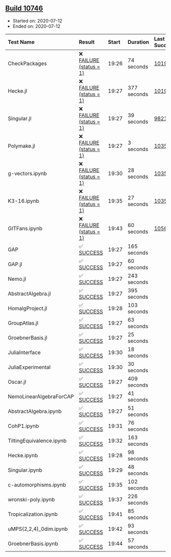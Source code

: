 ## [Build 10746](https://oscarci.mathematik.uni-kl.de/job/oscar/10746/)

* Started on: 2020-07-12
* Ended on: 2020-07-12

| Test Name    | Result | Start | Duration | Last Success | First Failure |
|:-------------|:-------|:------|:---------|:-------------|:--------------|
| CheckPackages | ❌ [FAILURE (status = 1)](https://oscarci.mathematik.uni-kl.de/job/oscar/10746/artifact/logs/build-10746/CheckPackages.log) | 19:26 | 74 seconds | [10197](https://oscarci.mathematik.uni-kl.de/job/oscar/10197/) | [10198](https://oscarci.mathematik.uni-kl.de/job/oscar/10198/) |
| Hecke.jl | ❌ [FAILURE (status = 1)](https://oscarci.mathematik.uni-kl.de/job/oscar/10746/artifact/logs/build-10746/Hecke.jl.log) | 19:27 | 377 seconds | [10197](https://oscarci.mathematik.uni-kl.de/job/oscar/10197/) | [10198](https://oscarci.mathematik.uni-kl.de/job/oscar/10198/) |
| Singular.jl | ❌ [FAILURE (status = 1)](https://oscarci.mathematik.uni-kl.de/job/oscar/10746/artifact/logs/build-10746/Singular.jl.log) | 19:27 | 39 seconds | [9821](https://oscarci.mathematik.uni-kl.de/job/oscar/9821/) | [9822](https://oscarci.mathematik.uni-kl.de/job/oscar/9822/) |
| Polymake.jl | ❌ [FAILURE (status = 1)](https://oscarci.mathematik.uni-kl.de/job/oscar/10746/artifact/logs/build-10746/Polymake.jl.log) | 19:27 | 3 seconds | [10356](https://oscarci.mathematik.uni-kl.de/job/oscar/10356/) | [10357](https://oscarci.mathematik.uni-kl.de/job/oscar/10357/) |
| g-vectors.ipynb | ❌ [FAILURE (status = 1)](https://oscarci.mathematik.uni-kl.de/job/oscar/10746/artifact/logs/build-10746/g-vectors.ipynb.log) | 19:30 | 28 seconds | [10356](https://oscarci.mathematik.uni-kl.de/job/oscar/10356/) | [10357](https://oscarci.mathematik.uni-kl.de/job/oscar/10357/) |
| K3-16.ipynb | ❌ [FAILURE (status = 1)](https://oscarci.mathematik.uni-kl.de/job/oscar/10746/artifact/logs/build-10746/K3-16.ipynb.log) | 19:35 | 27 seconds | [10356](https://oscarci.mathematik.uni-kl.de/job/oscar/10356/) | [10357](https://oscarci.mathematik.uni-kl.de/job/oscar/10357/) |
| GITFans.ipynb | ❌ [FAILURE (status = 1)](https://oscarci.mathematik.uni-kl.de/job/oscar/10746/artifact/logs/build-10746/GITFans.ipynb.log) | 19:43 | 60 seconds | [10566](https://oscarci.mathematik.uni-kl.de/job/oscar/10566/) | [10567](https://oscarci.mathematik.uni-kl.de/job/oscar/10567/) |
| GAP | ✅ [SUCCESS](https://oscarci.mathematik.uni-kl.de/job/oscar/10746/artifact/logs/build-10746/GAP.log) | 19:27 | 165 seconds |  |  |
| GAP.jl | ✅ [SUCCESS](https://oscarci.mathematik.uni-kl.de/job/oscar/10746/artifact/logs/build-10746/GAP.jl.log) | 19:27 | 60 seconds |  |  |
| Nemo.jl | ✅ [SUCCESS](https://oscarci.mathematik.uni-kl.de/job/oscar/10746/artifact/logs/build-10746/Nemo.jl.log) | 19:27 | 243 seconds |  |  |
| AbstractAlgebra.jl | ✅ [SUCCESS](https://oscarci.mathematik.uni-kl.de/job/oscar/10746/artifact/logs/build-10746/AbstractAlgebra.jl.log) | 19:27 | 395 seconds |  |  |
| HomalgProject.jl | ✅ [SUCCESS](https://oscarci.mathematik.uni-kl.de/job/oscar/10746/artifact/logs/build-10746/HomalgProject.jl.log) | 19:28 | 103 seconds |  |  |
| GroupAtlas.jl | ✅ [SUCCESS](https://oscarci.mathematik.uni-kl.de/job/oscar/10746/artifact/logs/build-10746/GroupAtlas.jl.log) | 19:27 | 63 seconds |  |  |
| GroebnerBasis.jl | ✅ [SUCCESS](https://oscarci.mathematik.uni-kl.de/job/oscar/10746/artifact/logs/build-10746/GroebnerBasis.jl.log) | 19:27 | 25 seconds |  |  |
| JuliaInterface | ✅ [SUCCESS](https://oscarci.mathematik.uni-kl.de/job/oscar/10746/artifact/logs/build-10746/JuliaInterface.log) | 19:30 | 18 seconds |  |  |
| JuliaExperimental | ✅ [SUCCESS](https://oscarci.mathematik.uni-kl.de/job/oscar/10746/artifact/logs/build-10746/JuliaExperimental.log) | 19:30 | 30 seconds |  |  |
| Oscar.jl | ✅ [SUCCESS](https://oscarci.mathematik.uni-kl.de/job/oscar/10746/artifact/logs/build-10746/Oscar.jl.log) | 19:27 | 409 seconds |  |  |
| NemoLinearAlgebraForCAP | ✅ [SUCCESS](https://oscarci.mathematik.uni-kl.de/job/oscar/10746/artifact/logs/build-10746/NemoLinearAlgebraForCAP.log) | 19:27 | 41 seconds |  |  |
| AbstractAlgebra.ipynb | ✅ [SUCCESS](https://oscarci.mathematik.uni-kl.de/job/oscar/10746/artifact/logs/build-10746/AbstractAlgebra.ipynb.log) | 19:27 | 51 seconds |  |  |
| CohP1.ipynb | ✅ [SUCCESS](https://oscarci.mathematik.uni-kl.de/job/oscar/10746/artifact/logs/build-10746/CohP1.ipynb.log) | 19:31 | 76 seconds |  |  |
| TiltingEquivalence.ipynb | ✅ [SUCCESS](https://oscarci.mathematik.uni-kl.de/job/oscar/10746/artifact/logs/build-10746/TiltingEquivalence.ipynb.log) | 19:32 | 163 seconds |  |  |
| Hecke.ipynb | ✅ [SUCCESS](https://oscarci.mathematik.uni-kl.de/job/oscar/10746/artifact/logs/build-10746/Hecke.ipynb.log) | 19:28 | 98 seconds |  |  |
| Singular.ipynb | ✅ [SUCCESS](https://oscarci.mathematik.uni-kl.de/job/oscar/10746/artifact/logs/build-10746/Singular.ipynb.log) | 19:29 | 48 seconds |  |  |
| c-automorphisms.ipynb | ✅ [SUCCESS](https://oscarci.mathematik.uni-kl.de/job/oscar/10746/artifact/logs/build-10746/c-automorphisms.ipynb.log) | 19:35 | 102 seconds |  |  |
| wronski-poly.ipynb | ✅ [SUCCESS](https://oscarci.mathematik.uni-kl.de/job/oscar/10746/artifact/logs/build-10746/wronski-poly.ipynb.log) | 19:37 | 226 seconds |  |  |
| Tropicalization.ipynb | ✅ [SUCCESS](https://oscarci.mathematik.uni-kl.de/job/oscar/10746/artifact/logs/build-10746/Tropicalization.ipynb.log) | 19:41 | 85 seconds |  |  |
| uMPS(2,2,4)_0dim.ipynb | ✅ [SUCCESS](https://oscarci.mathematik.uni-kl.de/job/oscar/10746/artifact/logs/build-10746/uMPS-2-2-4-_0dim.ipynb.log) | 19:42 | 93 seconds |  |  |
| GroebnerBasis.ipynb | ✅ [SUCCESS](https://oscarci.mathematik.uni-kl.de/job/oscar/10746/artifact/logs/build-10746/GroebnerBasis.ipynb.log) | 19:44 | 57 seconds |  |  |
